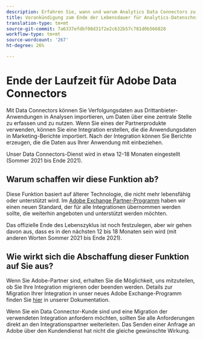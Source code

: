 ```yaml
---
description: Erfahren Sie, wann und warum Analytics Data Connectors zu Ende sein werden.
title: Vorankündigung zum Ende der Lebensdauer für Analytics-Datenschnittstellen
translation-type: tm+mt
source-git-commit: 7a6337efdbf08d31f2e2c632b57c781d0b566828
workflow-type: tm+mt
source-wordcount: '267'
ht-degree: 26%

---
```



# Ende der Laufzeit für Adobe Data Connectors

Mit Data Connectors können Sie Verfolgungsdaten aus Drittanbieter-Anwendungen in Analysen importieren, um Daten über eine zentrale Stelle zu erfassen und zu nutzen. Wenn Sie eines der Partnerprodukte verwenden, können Sie eine Integration erstellen, die die Anwendungsdaten in Marketing-Berichte importiert. Nach der Integration können Sie Berichte erzeugen, die die Daten aus Ihrer Anwendung mit einbeziehen.

Unser Data Connectors-Dienst wird in etwa 12-18 Monaten eingestellt (Sommer 2021 bis Ende 2021).

## Warum schaffen wir diese Funktion ab?

Diese Funktion basiert auf älterer Technologie, die nicht mehr lebensfähig oder unterstützt wird. Im [Adobe Exchange Partner-Programm](https://partners.adobe.com/exchangeprogram/experiencecloud) haben wir einen neuen Standard, der für alle Integrationen übernommen werden sollte, die weiterhin angeboten und unterstützt werden möchten.

Das offizielle Ende des Lebenszyklus ist noch festzulegen, aber wir gehen davon aus, dass es in den nächsten 12 bis 18 Monaten sein wird (mit anderen Worten Sommer 2021 bis Ende 2021).

## Wie wirkt sich die Abschaffung dieser Funktion auf Sie aus?

Wenn Sie Adobe-Partner sind, erhalten Sie die Möglichkeit, uns mitzuteilen, ob Sie Ihre Integration migrieren oder beenden werden. Details zur Migration Ihrer Integration in unser neues Adobe Exchange-Programm finden Sie [hier](https://adobeexchangeec.zendesk.com/hc/en-us/articles/360003867071-Adobe-Analytics-Integration-Tools) in unserer Dokumentation.

Wenn Sie ein Data Connector-Kunde sind und eine Migration der verwendeten Integration anfordern möchten, sollten Sie alle Anforderungen direkt an den Integrationspartner weiterleiten. Das Senden einer Anfrage an Adobe über den Kundendienst hat nicht die gleiche gewünschte Wirkung.
